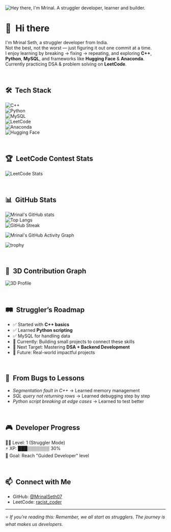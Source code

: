 ![Hey there, I'm Mrinal. A struggler developer, learner and builder.](https://github.com/MrinalSeth07/MrinalSeth07/raw/main/header.gif)

# 👋 &nbsp;Hi there

I'm Mrinal Seth, a struggler developer from India.  
Not the best, not the worst — just figuring it out one commit at a time.  
I enjoy learning by breaking → fixing → repeating, and exploring **C++**, **Python**, **MySQL**, and frameworks like **Hugging Face** & **Anaconda**.  
Currently practicing DSA & problem solving on **LeetCode**.  

&nbsp;

## 🛠️ &nbsp;Tech Stack  

![C++](https://img.shields.io/badge/C++-00599C?style=for-the-badge&logo=cplusplus&logoColor=white)  
![Python](https://img.shields.io/badge/Python-3776AB?style=for-the-badge&logo=python&logoColor=white)  
![MySQL](https://img.shields.io/badge/MySQL-4479A1?style=for-the-badge&logo=mysql&logoColor=white)  
![LeetCode](https://img.shields.io/badge/LeetCode-FFA116?style=for-the-badge&logo=leetcode&logoColor=white)  
![Anaconda](https://img.shields.io/badge/Anaconda-44A833?style=for-the-badge&logo=anaconda&logoColor=white)  
![Hugging Face](https://img.shields.io/badge/HuggingFace-FFCA28?style=for-the-badge&logo=huggingface&logoColor=black)  

&nbsp;

## 🏆 &nbsp;LeetCode Contest Stats  

![LeetCode Stats](https://leetcode-stats.vercel.app/api?username=racist_coder&theme=dark)

&nbsp;

## 📊 &nbsp;GitHub Stats  

![Mrinal's GitHub stats](https://github-readme-stats.vercel.app/api?username=MrinalSeth07&show_icons=true&theme=tokyonight)  
![Top Langs](https://github-readme-stats.vercel.app/api/top-langs/?username=MrinalSeth07&layout=compact&theme=tokyonight)  
![GitHub Streak](https://streak-stats.demolab.com?user=MrinalSeth07&theme=tokyonight)  

![Mrinal's GitHub Activity Graph](https://github-readme-activity-graph.vercel.app/graph?username=MrinalSeth07&theme=tokyo-night)  

![trophy](https://github-profile-trophy.vercel.app/?username=MrinalSeth07&theme=tokyonight&margin-w=10&margin-h=10)  

&nbsp;

## 🌌 &nbsp;3D Contribution Graph  

![3D Profile](./profile-3d-contrib/profile-night-green.svg)

&nbsp;

## 🛤️ &nbsp;Struggler’s Roadmap  

- ✅ Started with **C++ basics**  
- ✅ Learned **Python scripting**  
- ✅ MySQL for handling data  
- 🔄 Currently: Building small projects to connect these skills  
- 🎯 Next Target: Mastering **DSA + Backend Development**  
- 🚀 Future: Real-world impactful projects  

&nbsp;

## 🐞 &nbsp;From Bugs to Lessons  

- *Segmentation fault in C++* → Learned memory management  
- *SQL query not returning rows* → Learned debugging step by step  
- *Python script breaking at edge cases* → Learned to test better  

&nbsp;

## 🎮 &nbsp;Developer Progress  

🧑‍💻 Level: 1 (Struggler Mode)  
⚡ XP: ███▒▒▒▒▒▒▒ 30%  
🎯 Goal: Reach "Guided Developer" level  

&nbsp;

## 📫 &nbsp;Connect with Me  

- GitHub: [@MrinalSeth07](https://github.com/MrinalSeth07)  
- LeetCode: [racist_coder](https://leetcode.com/racist_coder/)  

---

⭐ *If you’re reading this: Remember, we all start as strugglers. The journey is what makes us developers.*